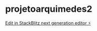# projetoarquimedes2

[Edit in StackBlitz next generation editor ⚡️](https://stackblitz.com/~/github.com/Edermengo/projetoarquimedes2)